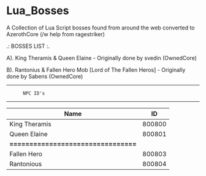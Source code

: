# Lua_Bosses
A Collection of Lua Script bosses found from around the web converted to AzerothCore (/w help from ragestriker)


.: BOSSES LIST :.

A). King Theramis & Queen Elaine - Originally done by svedin (OwnedCore)

B). Rantonius & Fallen Hero Mob [Lord of The Fallen Heros] - Originally done by Sabens (OwnedCore) 







************************************
          NPC ID's
************************************
| Name             | ID      |
|------------------|---------|
| King Theramis    | 800800  |
| Queen Elaine     | 800801  |
| **================================** |
| Fallen Hero      | 800803  |
| Rantonious       | 800804  |


